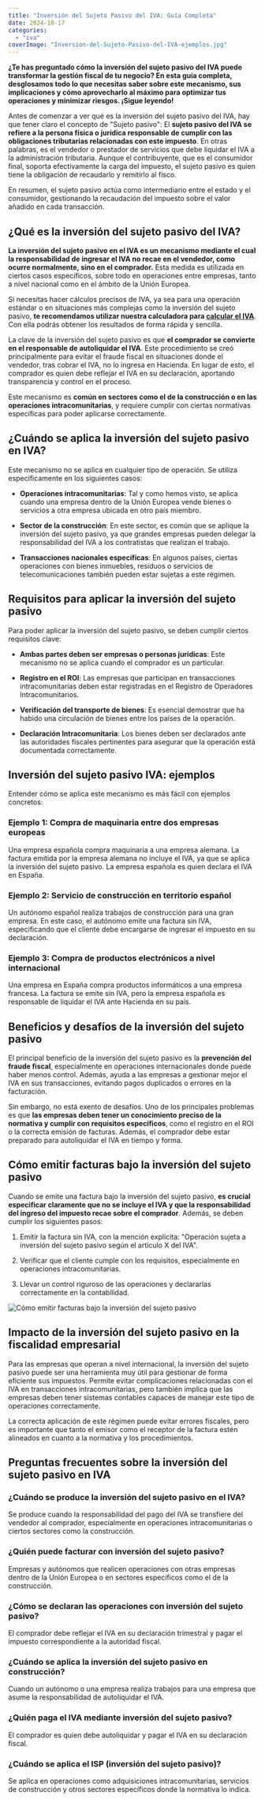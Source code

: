 ```yaml
---
title: "Inversión del Sujeto Pasivo del IVA: Guía Completa"
date: 2024-10-17
categories: 
  - "iva"
coverImage: "Inversion-del-Sujeto-Pasivo-del-IVA-ejemplos.jpg"
---
```


**¿Te has preguntado cómo la inversión del sujeto pasivo del IVA puede transformar la gestión fiscal de tu negocio? En esta guía completa, desglosamos todo lo que necesitas saber sobre este mecanismo, sus implicaciones y cómo aprovecharlo al máximo para optimizar tus operaciones y minimizar riesgos. ¡Sigue leyendo!**

Antes de comenzar a ver qué es la inversión del sujeto pasivo del IVA, hay que tener claro el concepto de "Sujeto pasivo": El **sujeto pasivo del IVA se refiere a la persona física o jurídica responsable de cumplir con las obligaciones tributarias relacionadas con este impuesto**. En otras palabras, es el vendedor o prestador de servicios que debe liquidar el IVA a la administración tributaria. Aunque el contribuyente, que es el consumidor final, soporta efectivamente la carga del impuesto, el sujeto pasivo es quien tiene la obligación de recaudarlo y remitirlo al fisco.

En resumen, el sujeto pasivo actúa como intermediario entre el estado y el consumidor, gestionando la recaudación del impuesto sobre el valor añadido en cada transacción.

## ¿Qué es la inversión del sujeto pasivo del IVA?

**La inversión del sujeto pasivo en el IVA es un mecanismo mediante el cual la responsabilidad de ingresar el IVA no recae en el vendedor, como ocurre normalmente, sino en el comprador.** Esta medida es utilizada en ciertos casos específicos, sobre todo en operaciones entre empresas, tanto a nivel nacional como en el ámbito de la Unión Europea.

Si necesitas hacer cálculos precisos de IVA, ya sea para una operación estándar o en situaciones más complejas como la inversión del sujeto pasivo, **te recomendamos utilizar nuestra calculadora para [calcular el IVA](https://calculadora-de-iva.es/)**. Con ella podrás obtener los resultados de forma rápida y sencilla.

La clave de la inversión del sujeto pasivo es que **el comprador se convierte en el responsable de autoliquidar el IVA**. Este procedimiento se creó principalmente para evitar el fraude fiscal en situaciones donde el vendedor, tras cobrar el IVA, no lo ingresa en Hacienda. En lugar de esto, el comprador es quien debe reflejar el IVA en su declaración, aportando transparencia y control en el proceso.

Este mecanismo es **común en sectores como el de la construcción o en las operaciones intracomunitarias**, y requiere cumplir con ciertas normativas específicas para poder aplicarse correctamente.

## ¿Cuándo se aplica la inversión del sujeto pasivo en IVA?

Este mecanismo no se aplica en cualquier tipo de operación. Se utiliza específicamente en los siguientes casos:

- **Operaciones intracomunitarias**: Tal y como hemos visto, se aplica cuando una empresa dentro de la Unión Europea vende bienes o servicios a otra empresa ubicada en otro país miembro.

- **Sector de la construcción**: En este sector, es común que se aplique la inversión del sujeto pasivo, ya que grandes empresas pueden delegar la responsabilidad del IVA a los contratistas que realizan el trabajo.

- **Transacciones nacionales específicas**: En algunos países, ciertas operaciones con bienes inmuebles, residuos o servicios de telecomunicaciones también pueden estar sujetas a este régimen.

## Requisitos para aplicar la inversión del sujeto pasivo

Para poder aplicar la inversión del sujeto pasivo, se deben cumplir ciertos requisitos clave:

- **Ambas partes deben ser empresas o personas jurídicas**: Este mecanismo no se aplica cuando el comprador es un particular.

- **Registro en el ROI**: Las empresas que participan en transacciones intracomunitarias deben estar registradas en el Registro de Operadores Intracomunitarios.

- **Verificación del transporte de bienes**: Es esencial demostrar que ha habido una circulación de bienes entre los países de la operación.

- **Declaración Intracomunitaria**: Los bienes deben ser declarados ante las autoridades fiscales pertinentes para asegurar que la operación está documentada correctamente.

## Inversión del sujeto pasivo IVA: ejemplos

Entender cómo se aplica este mecanismo es más fácil con ejemplos concretos:

### Ejemplo 1: Compra de maquinaria entre dos empresas europeas

Una empresa española compra maquinaria a una empresa alemana. La factura emitida por la empresa alemana no incluye el IVA, ya que se aplica la inversión del sujeto pasivo. La empresa española es quien declara el IVA en España.

### Ejemplo 2: Servicio de construcción en territorio español

Un autónomo español realiza trabajos de construcción para una gran empresa. En este caso, el autónomo emite una factura sin IVA, especificando que el cliente debe encargarse de ingresar el impuesto en su declaración.

### Ejemplo 3: Compra de productos electrónicos a nivel internacional

Una empresa en España compra productos informáticos a una empresa francesa. La factura se emite sin IVA, pero la empresa española es responsable de liquidar el IVA ante Hacienda en su país.

## Beneficios y desafíos de la inversión del sujeto pasivo

El principal beneficio de la inversión del sujeto pasivo es la **prevención del fraude fiscal**, especialmente en operaciones internacionales donde puede haber menos control. Además, ayuda a las empresas a gestionar mejor el IVA en sus transacciones, evitando pagos duplicados o errores en la facturación.

Sin embargo, no está exento de desafíos. Uno de los principales problemas es que **las empresas deben tener un conocimiento preciso de la normativa y cumplir con requisitos específicos**, como el registro en el ROI o la correcta emisión de facturas. Además, el comprador debe estar preparado para autoliquidar el IVA en tiempo y forma.

## Cómo emitir facturas bajo la inversión del sujeto pasivo

Cuando se emite una factura bajo la inversión del sujeto pasivo, **es crucial especificar claramente que no se incluye el IVA y que la responsabilidad del ingreso del impuesto recae sobre el comprador**. Además, se deben cumplir los siguientes pasos:

1. Emitir la factura sin IVA, con la mención explícita: "Operación sujeta a inversión del sujeto pasivo según el artículo X del IVA".

3. Verificar que el cliente cumple con los requisitos, especialmente en operaciones intracomunitarias.

5. Llevar un control riguroso de las operaciones y declararlas correctamente en la contabilidad.

![Cómo emitir facturas bajo la inversión del sujeto pasivo](images/Como-emitir-facturas-bajo-la-inversion-del-sujeto-pasivo.jpg)

## Impacto de la inversión del sujeto pasivo en la fiscalidad empresarial

Para las empresas que operan a nivel internacional, la inversión del sujeto pasivo puede ser una herramienta muy útil para gestionar de forma eficiente sus impuestos. Permite evitar complicaciones relacionadas con el IVA en transacciones intracomunitarias, pero también implica que las empresas deben tener sistemas contables capaces de manejar este tipo de operaciones correctamente.

La correcta aplicación de este régimen puede evitar errores fiscales, pero es importante que tanto el emisor como el receptor de la factura estén alineados en cuanto a la normativa y los procedimientos.

## Preguntas frecuentes sobre la inversión del sujeto pasivo en IVA

### **¿Cuándo se produce la inversión del sujeto pasivo en el IVA?**

Se produce cuando la responsabilidad del pago del IVA se transfiere del vendedor al comprador, especialmente en operaciones intracomunitarias o ciertos sectores como la construcción.

### **¿Quién puede facturar con inversión del sujeto pasivo?**

Empresas y autónomos que realicen operaciones con otras empresas dentro de la Unión Europea o en sectores específicos como el de la construcción.

### **¿Cómo se declaran las operaciones con inversión del sujeto pasivo?**

El comprador debe reflejar el IVA en su declaración trimestral y pagar el impuesto correspondiente a la autoridad fiscal.

### **¿Cuándo se aplica la inversión del sujeto pasivo en construcción?**

Cuando un autónomo o una empresa realiza trabajos para una empresa que asume la responsabilidad de autoliquidar el IVA.

### **¿Quién paga el IVA mediante inversión del sujeto pasivo?**

El comprador es quien debe autoliquidar y pagar el IVA en su declaración fiscal.

### **¿Cuándo se aplica el ISP (inversión del sujeto pasivo)?**

Se aplica en operaciones como adquisiciones intracomunitarias, servicios de construcción y otros sectores específicos donde la normativa lo indica.
